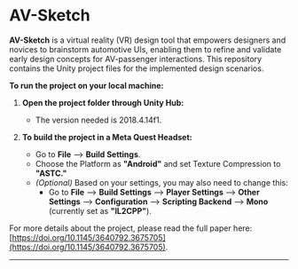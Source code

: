 # AV-Sketch

**AV-Sketch** is a virtual reality (VR) design tool that empowers designers and novices to brainstorm automotive UIs, enabling them to refine and validate early design concepts for AV-passenger interactions. This repository contains the Unity project files for the implemented design scenarios. 

**To run the project on your local machine:**

1. **Open the project folder through Unity Hub:** 
    - The version needed is 2018.4.14f1.

2. **To build the project in a Meta Quest Headset:**
    - Go to **File** --> **Build Settings**.
    - Choose the Platform as **"Android"** and set Texture Compression to **"ASTC."**
    - *(Optional)* Based on your settings, you may also need to change this: 
        - Go to **File** --> **Build Settings** --> **Player Settings** --> **Other Settings** --> **Configuration** --> **Scripting Backend** --> **Mono** (currently set as **"IL2CPP"**).

For more details about the project, please read the full paper here: [https://doi.org/10.1145/3640792.3675705](https://doi.org/10.1145/3640792.3675705).

---
